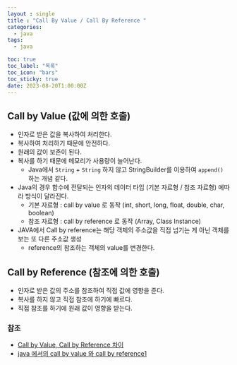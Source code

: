 ```yaml
---
layout : single
title : "Call By Value / Call By Reference "
categories:
  - java
tags:
  - java

toc: true
toc_label: "목록"
toc_icon: "bars"
toc_sticky: true
date: 2023-08-20T1:00:00Z
---
```


## Call by Value (값에 의한 호출)
- 인자로 받은 값을 복사하여 처리한다.
- 복사하여 처리하기 때문에 안전하다. 
- 원래의 값이 보존이 된다.
- 복사를 하기 때문에 메모리가 사용량이 늘어난다. 
  - Java에서 `String` + `String` 하지 않고 StringBuilder를 이용하여 `append()` 하는 개념 같다. 
- Java의 경우 함수에 전달되는 인자의 데이터 타입 (기본 자료형 / 참조 자료형) 에따라 방식이 달라진다.
  - 기본 자료형 : call by value 로 동작 (int, short, long, float, double, char, boolean)
  - 참조 자료형 : call by reference 로 동작 (Array, Class Instance)
- JAVA에서 Call by reference는 해당 객체의 주소값을 직접 넘기는 게 아닌 객체를 보는 또 다른 주소값 생성
  - reference의 참조하는 객체의 value를 변경한다.
## Call by Reference (참조에 의한 호출)
- 인자로 받은 값의 주소를 참조하여 직접 값에 영향을 준다. 
- 복사를 하지 않고 직접 참조에 하기에 빠르다.
- 직접 참조를 하기에 원래 값이 영향을 받는다. 
### 참조
- [Call by Value, Call by Reference 차이](https://sudo-minz.tistory.com/91)
- [java 에서의 call by value 와 call by reference1](http://dhplanner.blogspot.com/2009/11/java-%EC%97%90%EC%84%9C%EC%9D%98-call-by-value-%EC%99%80-call-by.html)

